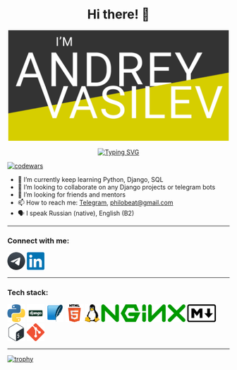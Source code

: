 <h1 align="center">Hi there! 👋</h1>
<p align="center">
  <a href="https://t.me/philobeat"><img src="img/AV_github_banner copy.png" width="500"></a>
</p>
<p align="center">
  <a href="https://git.io/typing-svg"><img src="https://readme-typing-svg.demolab.com?font=Fira+Code&pause=1000&width=435&lines=Backend+development+student" alt="Typing SVG" /></a>
</p>

[![codewars](https://www.codewars.com/users/MadeOfMeat/badges/small)](https://www.codewars.com/users/MadeOfMeat)

- 🌱 I’m currently keep learning Python, Django, SQL
- 👯 I’m looking to collaborate on any Django projects or telegram bots
- 🤔 I’m looking for friends and mentors
- 📫 How to reach me: <a href="https://t.me/philobeat">Telegram</a>, philobeat@gmail.com
- 🗣️ I speak Russian (native), English (B2)

***

<h3>Connect with me:</h3>
<a href="https://t.me/philobeat"><img src="img/telegram.png" width="40"></a>
<a href="https://www.linkedin.com/in/andrey-vasilev-949722255/"><img src="img/LinkedIn.png" width="40"></a>

***

<h3>Tech stack:</h3>
<p align="left">
<img src="img/python.png" height="40"></a>
<img src="img/django.png" height="40"></a>
<img src="img/SQLite.png" height="40"></a>
<img src="img/HTML5.png" height="40"></a>
<img src="img/Linux.png" height="40"></a>
<img src="img/nginx.png" height="40"></a>
<img src="img/Markdown.png" height="40"></a>
<img src="img/Bash.png" height="40"></a>
<img src="img/git.png" height="40"></a>
</p>

***
[![trophy](https://github-profile-trophy.vercel.app/?username=AHolstein&theme=onedark)](https://github.com/ryo-ma/github-profile-trophy)
